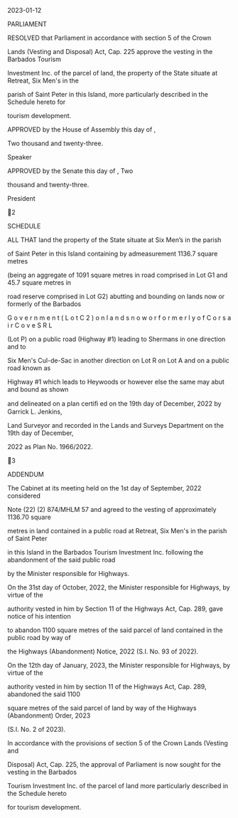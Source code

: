 2023-01-12

PARLIAMENT

RESOLVED  that  Parliament  in  accordance  with  section  5  of  the  Crown

Lands  (Vesting  and  Disposal)  Act,  Cap.  225  approve  the  vesting  in  the  Barbados  Tourism

Investment Inc. of the parcel of land, the property of the State situate at Retreat, Six Men's in the

parish  of  Saint  Peter  in  this  Island,  more  particularly  described  in  the  Schedule  hereto  for

tourism development.

APPROVED by the House of Assembly this                  day of                                                ,

Two thousand and twenty-three.

Speaker

APPROVED by the Senate this              day of                          , Two

thousand and twenty-three.

President

2

SCHEDULE

ALL  THAT  land  the  property  of  the  State  situate  at  Six  Men’s  in  the  parish

of  Saint  Peter  in  this  Island  containing  by  admeasurement  1136.7  square  metres

(being an aggregate of 1091 square metres in road comprised in  Lot G1 and 45.7 square metres in

road reserve comprised in Lot G2) abutting and bounding on lands now or formerly of the Barbados

G o v e r n m e n t   ( L o t   C 2 )   o n   l a n d s   n o w   o r   f o r m e r l y   o f   C o r s a i r   C o v e   S R L

(Lot  P)  on  a  public  road  (Highway  #1)  leading  to  Shermans  in  one  direction  and  to

Six Men's Cul-de-Sac in another direction on Lot R on Lot A and on a public road known as

Highway #1 which leads to Heywoods or however else the same may abut and bound as shown

and delineated on a  plan  certiﬁ ed on the 19th day of  December, 2022 by  Garrick L. Jenkins,

Land Surveyor and recorded in the Lands and Surveys Department on the 19th day of December,

2022 as Plan No. 1966/2022.

3

ADDENDUM

  The  Cabinet  at  its  meeting  held  on  the  1st  day  of  September,  2022  considered

Note  (22)  (2)  874/MHLM  57  and  agreed  to  the  vesting  of  approximately  1136.70  square

metres  in  land  contained  in  a  public  road  at  Retreat,  Six  Men's  in  the  parish  of  Saint  Peter

in this Island in the Barbados Tourism Investment Inc. following the abandonment of the said public road

by the Minister responsible for Highways.

  On the 31st day of October, 2022, the Minister responsible for Highways, by virtue of the

authority vested in him by Section 11 of the Highways Act, Cap. 289, gave notice of his intention

to abandon 1100 square metres of the said parcel of land contained in the public road by way of

the Highways (Abandonment) Notice, 2022 (S.I. No. 93 of 2022).

  On the 12th day of January, 2023, the Minister responsible for Highways, by virtue of the

authority vested in him by section 11 of the Highways Act, Cap. 289, abandoned the said 1100

square metres of the said parcel of land by way of the Highways (Abandonment) Order, 2023

(S.I. No. 2 of 2023).

  In  accordance  with  the  provisions  of  section  5  of  the  Crown  Lands  (Vesting  and

Disposal) Act, Cap. 225, the approval of Parliament is now sought for the vesting in the Barbados

Tourism Investment Inc. of the parcel of land more particularly described in the Schedule hereto

for tourism development.


